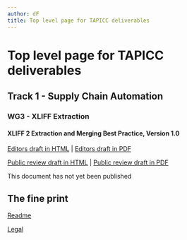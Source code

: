 ```yaml
---
author: dF
title: Top level page for TAPICC deliverables
---
```


# Top level page for TAPICC deliverables

## Track 1 - Supply Chain Automation

### WG3 - XLIFF Extraction
#### XLIFF 2 Extraction and Merging Best Practice, Version 1.0
[Editors draft in HTML](/T1/WG3/XLIFF-EM-BP-ED.html) | [Editors draft in PDF](/T1/WG3/XLIFF-EM-BP-ED.pdf)

[Public review draft in HTML](/T1/WG3/XLIFF-EM-BP-prd01.html) | [Public review draft in PDF](/T1/WG3/XLIFF-EM-BP-prd01.pdf)

This document has not yet been published

## The fine print

[Readme](../README.md)

[Legal](../LICENSE.md)
